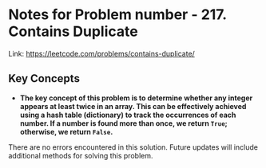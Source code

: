 # Notes for Problem number - 217. Contains Duplicate

Link: https://leetcode.com/problems/contains-duplicate/

## Key Concepts
- **The key concept of this problem is to determine whether any integer appears at least twice in an array. This can be effectively achieved using a hash table (dictionary) to track the occurrences of each number. If a number is found more than once, we return `True`; otherwise, we return `False`.**

There are no errors encountered in this solution. Future updates will include additional methods for solving this problem.
